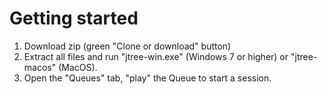 # Getting started

1. Download zip (green "Clone or download" button)
2. Extract all files and run "jtree-win.exe" (Windows 7 or higher) or "jtree-macos" (MacOS).
3. Open the "Queues" tab, "play" the Queue to start a session.
